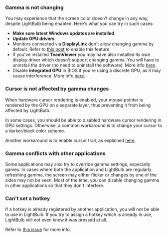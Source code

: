 ### Gamma is not changing

You may experience that the screen color doesn't change in any way, despite LightBulb being enabled. Here's what you can try in such cases:

- **Make sure latest Windows updates are installed**.
- **Update GPU drivers**.
- Monitors connected via **DisplayLink** don't allow changing gamma by default. Refer to [this post](https://support.displaylink.com/knowledgebase/articles/1886413-how-to-enable-night-light-or-f-lux-on-displaylink) to enable this feature.
- If you've installed **TeamViewer** you may have also installed its own display driver which doesn't support changing gamma. You will have to uninstall the driver (no need to uninstall the software). More info [here](https://github.com/Tyrrrz/LightBulb/issues/100#issuecomment-554009433).
- Disable **integrated GPU** in BIOS if you're using a discrete GPU, as it may cause interference. More info [here](https://github.com/Tyrrrz/LightBulb/issues/130#issuecomment-565752598).

### Cursor is not affected by gamma changes

When hardware cursor rendering is enabled, your mouse pointer is rendered by the GPU on a separate layer, thus preventing it from being affected by LightBulb.

In some cases, you should be able to disabled hardware cursor rendering in GPU settings. Otherwise, a common workaround is to change your cursor to a darker/black color scheme.

Another workaround is to enable cursor trail, as explained [here](https://github.com/Tyrrrz/LightBulb/issues/157#issuecomment-647428692).

### Gamma conflicts with other applications

Some applications may also try to override gamma settings, especially games. In cases where both the application and LightBulb are regularly refreshing gamma, the screen may either flicker or changes by one of the sides may not be seen. Most of the time, you can disable changing gamma in other applications so that they don't interfere.

### Can't set a hotkey

If a hotkey is already registered by another application, you will not be able to use in LightBulb. If you try to assign a hotkey which is already in use, LightBulb will not even know it was pressed at all.

Refer to [this issue](https://github.com/Tyrrrz/LightBulb/issues/149#issuecomment-620044640) for more info.
